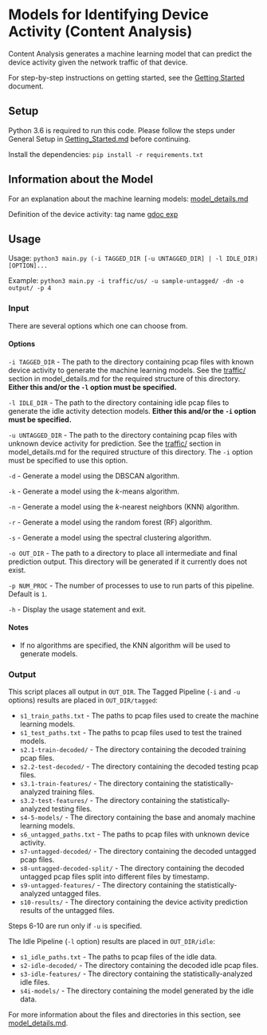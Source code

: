 # Models for Identifying Device Activity (Content Analysis)

Content Analysis generates a machine learning model that can predict the device activity given the network traffic of that device.

For step-by-step instructions on getting started, see the [Getting Started](../Getting_Started.md) document.

## Setup

Python 3.6 is required to run this code. Please follow the steps under General Setup in [Getting_Started.md](../Getting_Started.md#general-setup) before continuing.

Install the dependencies: `pip install -r requirements.txt`

## Information about the Model

For an explanation about the machine learning models: [model_details.md](model_details.md)

Definition of the device activity: tag name 
[gdoc exp](https://docs.google.com/document/d/1_s6brtocKG0zpdTVNWOxZZdJ1WSkJKKw9gbZh_32WJU/edit)

## Usage

Usage: `python3 main.py (-i TAGGED_DIR [-u UNTAGGED_DIR] | -l IDLE_DIR) [OPTION]...`

Example: `python3 main.py -i traffic/us/ -u sample-untagged/ -dn -o output/ -p 4`

### Input

There are several options which one can choose from.

#### Options

`-i TAGGED_DIR` - The path to the directory containing pcap files with known device activity to generate the machine learning models. See the [traffic/](model_details.md#traffic) section in model_details.md for the required structure of this directory. **Either this and/or the `-l` option must be specified.**

`-l IDLE_DIR` - The path to the directory containing idle pcap files to generate the idle activity detection models. **Either this and/or the `-i` option must be specified.**

`-u UNTAGGED_DIR` - The path to the directory containing pcap files with unknown device activity for prediction. See the [traffic/](model_details.md#traffic) section in model_details.md for the required structure of this directory. The `-i` option must be specified to use this option.

`-d` - Generate a model using the DBSCAN algorithm.

`-k` - Generate a model using the *k*-means algorithm.

`-n` - Generate a model using the *k*-nearest neighbors (KNN) algorithm.

`-r` - Generate a model using the random forest (RF) algorithm.

`-s` - Generate a model using the spectral clustering algorithm.

`-o OUT_DIR` - The path to a directory to place all intermediate and final prediction output. This directory will be generated if it currently does not exist.

`-p NUM_PROC` - The number of processes to use to run parts of this pipeline. Default is `1`.

`-h` - Display the usage statement and exit.

#### Notes

- If no algorithms are specified, the KNN algorithm will be used to generate models.

### Output

This script places all output in `OUT_DIR`. The Tagged Pipeline (`-i` and `-u` options) results are placed in `OUT_DIR/tagged`:

- `s1_train_paths.txt` - The paths to pcap files used to create the machine learning models.
- `s1_test_paths.txt` - The paths to pcap files used to test the trained models.
- `s2.1-train-decoded/` - The directory containing the decoded training pcap files.
- `s2.2-test-decoded/` - The directory containing the decoded testing pcap files.
- `s3.1-train-features/` - The directory containing the statistically-analyzed training files.
- `s3.2-test-features/` - The directory containing the statistically-analyzed testing files.
- `s4-5-models/` - The directory containing the base and anomaly machine learning models.
- `s6_untagged_paths.txt` - The paths to pcap files with unknown device activity.
- `s7-untagged-decoded/` - The directory containing the decoded untagged pcap files.
- `s8-untagged-decoded-split/` - The directory containing the decoded untagged pcap files split into different files by timestamp.
- `s9-untagged-features/` - The directory containing the statistically-analyzed untagged files.
- `s10-results/` - The directory containing the device activity prediction results of the untagged files.

Steps 6-10 are run only if `-u` is specified.

The Idle Pipeline (`-l` option) results are placed in `OUT_DIR/idle`:

- `s1_idle_paths.txt` - The paths to pcap files of the idle data.
- `s2-idle-decoded/` - The directory containing the decoded idle pcap files.
- `s3-idle-features/` - The directory containing the statistically-analyzed idle files.
- `s4i-models/` - The directory containing the model generated by the idle data.

For more information about the files and directories in this section, see [model_details.md](model_details.md#scripts).

